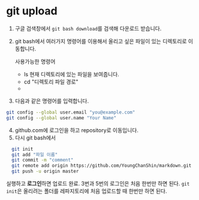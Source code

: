 # git upload

1. 구글 검색창에서 `git bash download`를 검색해 다운로드 받습니다.

2. git bash에서 여러가지 명령어를 이용해서 올리고 싶은 파일이 있는 디렉토리로 이동합니다. 

   사용가능한 명령어

   - ls 현재 디렉토리에 있는 파일을 보여줍니다.
   - cd "디렉토리 파일 경로"
   - 

3. 다음과 같은 명령어를 입력합니다.

```bash
git config --global user.email "you@example.com"
git config --global user.name "Your Name"
```

4. github.com에 로그인을 하고 repository로 이동입니다.
5. 다시 git bash에서 

```bash
  git init
  git add "파일 이름"
  git commit -m "comment"
  git remote add origin https://github.com/YoungChanShin/markdown.git
  git push -u origin master
```

실행하고 **로그인**하면 업로드 완료. 3번과 5번의 로그인은 처음 한번만 하면 된다. 
`git init`은 올리려는 폴더를 레파지토리에 처음 업로드할 때 한번만 하면 된다.
